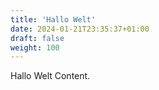 ```yaml
---
title: 'Hallo Welt'
date: 2024-01-21T23:35:37+01:00
draft: false
weight: 100
---
```


Hallo Welt Content.
